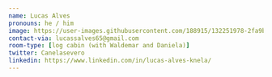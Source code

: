 ```yaml
---
name: Lucas Alves
pronouns: he / him
image: https://user-images.githubusercontent.com/188915/132251978-2fa9b10f-d69b-47db-9d60-fbc2a949c22a.jpeg
contact-via: lucassalves65@gmail.com
room-type: [log cabin (with Waldemar and Daniela)]
twitter: Canelasevero
linkedin: https://www.linkedin.com/in/lucas-alves-knela/
---
```

